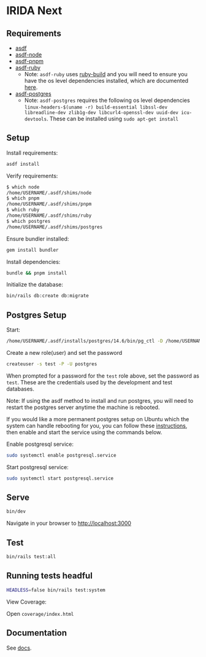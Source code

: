 # IRIDA Next

## Requirements

- [asdf](https://asdf-vm.com)
- [asdf-node](https://github.com/asdf-vm/asdf-nodejs)
- [asdf-pnpm](https://github.com/jonathanmorley/asdf-pnpm)
- [asdf-ruby](https://github.com/asdf-vm/asdf-ruby)
  - Note: `asdf-ruby` uses [ruby-build](https://github.com/rbenv/ruby-build) and you will need to ensure you have the os level dependencies installed, which are documented [here](https://github.com/rbenv/ruby-build/wiki#suggested-build-environment).
- [asdf-postgres](https://github.com/smashedtoatoms/asdf-postgres)
  - Note: `asdf-postgres` requires the following os level dependencies `linux-headers-$(uname -r) build-essential libssl-dev libreadline-dev zlib1g-dev libcurl4-openssl-dev uuid-dev icu-devtools`. These can be installed using `sudo apt-get install`

## Setup

Install requirements:

```bash
asdf install
```

Verify requirements:

```bash
$ which node
/home/USERNAME/.asdf/shims/node
$ which pnpm
/home/USERNAME/.asdf/shims/pnpm
$ which ruby
/home/USERNAME/.asdf/shims/ruby
$ which postgres
/home/USERNAME/.asdf/shims/postgres
```

Ensure bundler installed:

```bash
gem install bundler
```

Install dependencies:

```bash
bundle && pnpm install
```

Initialize the database:

```bash
bin/rails db:create db:migrate
```

## Postgres Setup

Start:

```bash
/home/USERNAME/.asdf/installs/postgres/14.6/bin/pg_ctl -D /home/USERNAME/.asdf/installs/postgres/14.6/data -l logfile start
```

Create a new role(user) and set the password

```bash
createuser -s test -P -U postgres
```

When prompted for a password for the `test` role above, set the password as `test`. These are the credentials used by the development and test databases.

Note: If using the asdf method to install and run postgres, you will need to restart the postgres server anytime the machine is rebooted.

If you would like a more permanent postgres setup on Ubuntu which the system can handle rebooting for you, you can follow these [instructions](https://linuxhint.com/install-and-setup-postgresql-database-ubuntu-22-04/), then enable and start the service using the commands below.

Enable postgresql service:

```bash
sudo systemctl enable postgresql.service
```

Start postgresql service:

```bash
sudo systemctl start postgresql.service
```

## Serve

```bash
bin/dev
```

Navigate in your browser to [http://localhost:3000](http://localhost:3000)

## Test

```bash
bin/rails test:all
```

## Running tests headful

```bash
HEADLESS=false bin/rails test:system
```

View Coverage:

Open `coverage/index.html`

## Documentation

See [docs](/docs/README.md).
